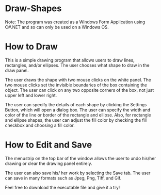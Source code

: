 # Draw-Shapes

Note: The program was created as a Windows Form Application using C#.NET and so can only be used on a Windows OS.

# How to Draw  
This is a simple drawing program that allows users to draw lines, rectangles, and/or ellipses. The user chooses what shape to draw in the draw panel.  

The user draws the shape with two mouse clicks on the white panel. The two mouse clicks set the invisible boundaries of the box containing the object. The user can click on any two opposite corners of the box, not just upper left and lower right.  

The user can specify the details of each shape by clicking the Settings Button, which will open a dialog box. The user can specify the width and color of the line or border of the rectangle and ellipse. Also, for rectangle and ellipse shapes, the user can adjust the fill color by checking the fill checkbox and choosing a fill color.


# How to Edit and Save
The menustrip on the top bar of the window allows the user to undo his/her drawing or clear the drawing panel entirely.  

The user can also save his/ her work by selecting the Save tab. The user can save in many formats such as Jpeg, Png, Tiff, and Gif.  

Feel free to download the executable file and give it a try!  
